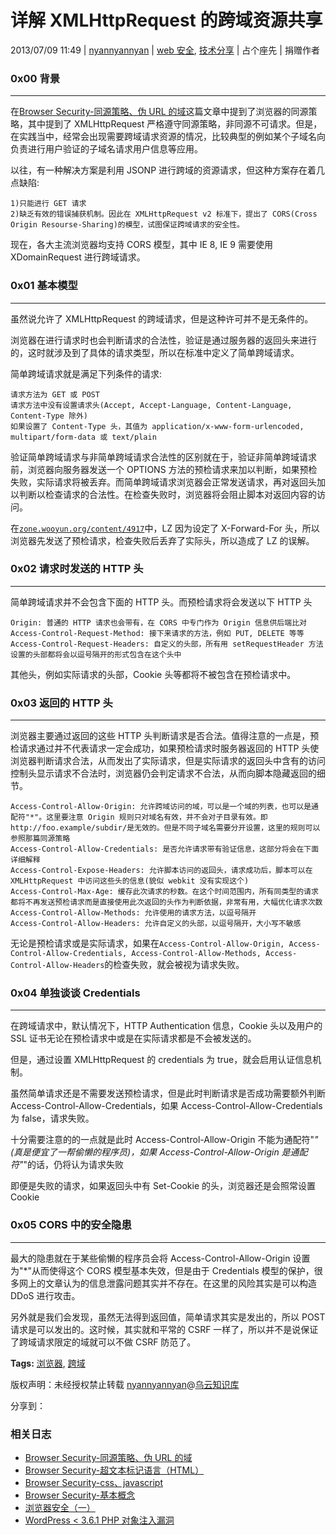 # 详解 XMLHttpRequest 的跨域资源共享

2013/07/09 11:49 | [nyannyannyan](http://drops.wooyun.org/author/nyannyannyan "由 nyannyannyan 发布") | [web 安全](http://drops.wooyun.org/category/web "查看 web 安全 中的全部文章"), [技术分享](http://drops.wooyun.org/category/tips "查看 技术分享 中的全部文章") | 占个座先 | 捐赠作者

### 0x00 背景

* * *

在[Browser Security-同源策略、伪 URL 的域](http://drops.wooyun.org/papers/151)这篇文章中提到了浏览器的同源策略，其中提到了 XMLHttpRequest 严格遵守同源策略，非同源不可请求。但是，在实践当中，经常会出现需要跨域请求资源的情况，比较典型的例如某个子域名向负责进行用户验证的子域名请求用户信息等应用。

以往，有一种解决方案是利用 JSONP 进行跨域的资源请求，但这种方案存在着几点缺陷:

```
1)只能进行 GET 请求
2)缺乏有效的错误捕获机制。因此在 XMLHttpRequest v2 标准下，提出了 CORS(Cross Origin Resourse-Sharing)的模型，试图保证跨域请求的安全性。 
```

现在，各大主流浏览器均支持 CORS 模型，其中 IE 8, IE 9 需要使用 XDomainRequest 进行跨域请求。

### 0x01 基本模型

* * *

虽然说允许了 XMLHttpRequest 的跨域请求，但是这种许可并不是无条件的。

浏览器在进行请求时也会判断请求的合法性，验证是通过服务器的返回头来进行的，这时就涉及到了具体的请求类型，所以在标准中定义了简单跨域请求。

简单跨域请求就是满足下列条件的请求:

```
请求方法为 GET 或 POST
请求方法中没有设置请求头(Accept, Accept-Language, Content-Language, Content-Type 除外)
如果设置了 Content-Type 头，其值为 application/x-www-form-urlencoded, multipart/form-data 或 text/plain 
```

验证简单跨域请求与非简单跨域请求合法性的区别就在于，验证非简单跨域请求前，浏览器向服务器发送一个 OPTIONS 方法的预检请求来加以判断，如果预检失败，实际请求将被丢弃。而简单跨域请求浏览器会正常发送请求，再对返回头加以判断以检查请求的合法性。在检查失败时，浏览器将会阻止脚本对返回内容的访问。

在[`zone.wooyun.org/content/4917`](http://zone.wooyun.org/content/4917)中，LZ 因为设定了 X-Forward-For 头，所以浏览器先发送了预检请求，检查失败后丢弃了实际头，所以造成了 LZ 的误解。

### 0x02 请求时发送的 HTTP 头

* * *

简单跨域请求并不会包含下面的 HTTP 头。而预检请求将会发送以下 HTTP 头

```
Origin: 普通的 HTTP 请求也会带有，在 CORS 中专门作为 Origin 信息供后端比对
Access-Control-Request-Method: 接下来请求的方法，例如 PUT, DELETE 等等
Access-Control-Request-Headers: 自定义的头部，所有用 setRequestHeader 方法设置的头部都将会以逗号隔开的形式包含在这个头中 
```

其他头，例如实际请求的头部，Cookie 头等都将不被包含在预检请求中。

### 0x03 返回的 HTTP 头

* * *

浏览器主要通过返回的这些 HTTP 头判断请求是否合法。值得注意的一点是，预检请求通过并不代表请求一定会成功，如果预检请求时服务器返回的 HTTP 头使浏览器判断请求合法，从而发出了实际请求，但是实际请求的返回头中含有的访问控制头显示请求不合法时，浏览器仍会判定请求不合法，从而向脚本隐藏返回的细节。

```
Access-Control-Allow-Origin: 允许跨域访问的域，可以是一个域的列表，也可以是通配符"*"。这里要注意 Origin 规则只对域名有效，并不会对子目录有效。即 http://foo.example/subdir/是无效的。但是不同子域名需要分开设置，这里的规则可以参照那篇同源策略
Access-Control-Allow-Credentials: 是否允许请求带有验证信息，这部分将会在下面详细解释
Access-Control-Expose-Headers: 允许脚本访问的返回头，请求成功后，脚本可以在 XMLHttpRequest 中访问这些头的信息(貌似 webkit 没有实现这个)
Access-Control-Max-Age: 缓存此次请求的秒数。在这个时间范围内，所有同类型的请求都将不再发送预检请求而是直接使用此次返回的头作为判断依据，非常有用，大幅优化请求次数
Access-Control-Allow-Methods: 允许使用的请求方法，以逗号隔开
Access-Control-Allow-Headers: 允许自定义的头部，以逗号隔开，大小写不敏感 
```

无论是预检请求或是实际请求，如果在`Access-Control-Allow-Origin, Access-Control-Allow-Credentials, Access-Control-Allow-Methods, Access-Control-Allow-Headers`的检查失败，就会被视为请求失败。

### 0x04 单独谈谈 Credentials

* * *

在跨域请求中，默认情况下，HTTP Authentication 信息，Cookie 头以及用户的 SSL 证书无论在预检请求中或是在实际请求都是不会被发送的。

但是，通过设置 XMLHttpRequest 的 credentials 为 true，就会启用认证信息机制。

虽然简单请求还是不需要发送预检请求，但是此时判断请求是否成功需要额外判断 Access-Control-Allow-Credentials，如果 Access-Control-Allow-Credentials 为 false，请求失败。

十分需要注意的的一点就是此时 Access-Control-Allow-Origin 不能为通配符"*"(真是便宜了一帮偷懒的程序员)，如果 Access-Control-Allow-Origin 是通配符"*"的话，仍将认为请求失败

即便是失败的请求，如果返回头中有 Set-Cookie 的头，浏览器还是会照常设置 Cookie

### 0x05 CORS 中的安全隐患

* * *

最大的隐患就在于某些偷懒的程序员会将 Access-Control-Allow-Origin 设置为"*"从而使得这个 CORS 模型基本失效，但是由于 Credentials 模型的保护，很多网上的文章认为的信息泄露问题其实并不存在。在这里的风险其实是可以构造 DDoS 进行攻击。

另外就是我们会发现，虽然无法得到返回值，简单请求其实是发出的，所以 POST 请求是可以发出的。这时候，其实就和平常的 CSRF 一样了，所以并不是说保证了跨域请求限定的域就可以不做 CSRF 防范了。

**Tags:** [浏览器](http://drops.wooyun.org/tag/%e6%b5%8f%e8%a7%88%e5%99%a8), [跨域](http://drops.wooyun.org/tag/%e8%b7%a8%e5%9f%9f)

版权声明：未经授权禁止转载 [nyannyannyan](http://drops.wooyun.org/author/nyannyannyan "由 nyannyannyan 发布")@[乌云知识库](http://drops.wooyun.org)

分享到：

### 相关日志

*   [Browser Security-同源策略、伪 URL 的域](http://drops.wooyun.org/tips/151)
*   [Browser Security-超文本标记语言（HTML）](http://drops.wooyun.org/tips/147)
*   [Browser Security-css、javascript](http://drops.wooyun.org/tips/150)
*   [Browser Security-基本概念](http://drops.wooyun.org/papers/146)
*   [浏览器安全（一）](http://drops.wooyun.org/papers/526)
*   [WordPress < 3.6.1 PHP 对象注入漏洞](http://drops.wooyun.org/papers/596)